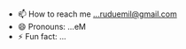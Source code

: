 
- 📫 How to reach me ...ruduemil@gmail.com
- 😄 Pronouns: ...eM
- ⚡ Fun fact: ...

<!---
Em1144/Em1144 is a ✨ special ✨ repository because its `README.md` (this file) appears on your GitHub profile.
You can click the Preview link to take a look at your changes.
--->
